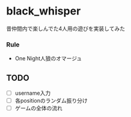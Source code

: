 # black_whisper
昔仲間内で楽しんでた4人用の遊びを実装してみた

### Rule
- One Night人狼のオマージュ


## TODO
- [ ] username入力
- [ ] 各positionのランダム振り分け
- [ ] ゲームの全体の流れ
